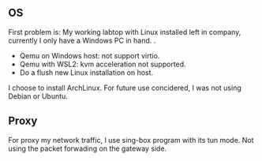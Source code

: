 ## OS

First problem is: My working labtop with Linux installed left in company, currently I only have a Windows PC in hand.
.
- Qemu on Windows host: not support virtio.
- Qemu with WSL2: kvm acceleration not supported.
- Do a flush new Linux installation on host.

I choose to install ArchLinux. For future use concidered, I was not using Debian or Ubuntu.

## Proxy

For proxy my network traffic, I use sing-box program with its tun mode. Not using the packet forwading on the gateway side.
